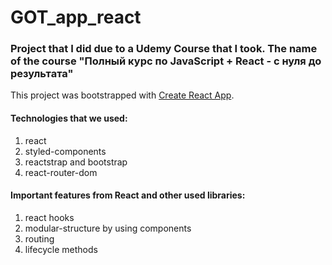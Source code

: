 # GOT_app_react

### Project that I did due to a Udemy Course that I took. The name of the course "Полный курс по JavaScript + React - с нуля до результата"
This project was bootstrapped with [Create React App](https://github.com/facebook/create-react-app).

#### Technologies that we used:
1. react
2. styled-components
3. reactstrap and bootstrap
4. react-router-dom

#### Important features from React and other used libraries:
1. react hooks
2. modular-structure by using components
3. routing
4. lifecycle methods
